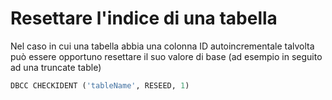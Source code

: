 # Resettare l'indice di una tabella

Nel caso in cui una tabella abbia una colonna ID autoincrementale talvolta può essere opportuno resettare il suo valore di base (ad esempio in seguito ad una truncate table)

``` sql
DBCC CHECKIDENT ('tableName', RESEED, 1) 
```